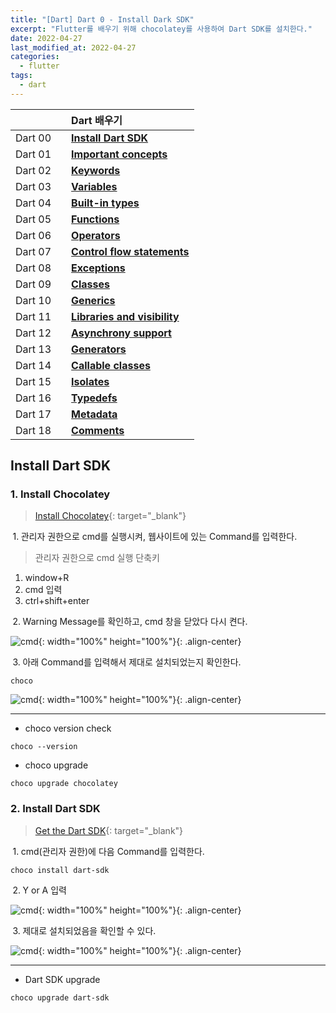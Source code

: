 ```yaml
---
title: "[Dart] Dart 0 - Install Dark SDK"
excerpt: "Flutter를 배우기 위해 chocolatey를 사용하여 Dart SDK를 설치한다."
date: 2022-04-27
last_modified_at: 2022-04-27
categories:
  - flutter
tags:
  - dart
---
```


|||Dart 배우기|
|:---:|:---:|:---|
|Dart 00||**[Install Dart SDK](https://burningfalls.github.io/flutter/dart00-install-dart-sdk/)**|
|Dart 01||**[Important concepts](https://burningfalls.github.io/flutter/dart01-important-concepts/)**|
|Dart 02||**[Keywords](https://burningfalls.github.io/flutter/dart02-keywords/)**|
|Dart 03||**[Variables](https://burningfalls.github.io/flutter/dart03-variables/)**|
|Dart 04||**[Built-in types](https://burningfalls.github.io/flutter/dart04-built-in-types/)**|
|Dart 05||**[Functions](https://burningfalls.github.io/flutter/dart05-functions/)**|
|Dart 06||**[Operators](https://burningfalls.github.io/flutter/dart06-operators/)**|
|Dart 07||**[Control flow statements](https://burningfalls.github.io/flutter/dart07-control-flow-statements/)**|
|Dart 08||**[Exceptions](https://burningfalls.github.io/flutter/dart08-exceptions/)**|
|Dart 09||**[Classes](https://burningfalls.github.io/flutter/dart09-classes/)**|
|Dart 10||**[Generics](https://burningfalls.github.io/flutter/dart10-generics/)**|
|Dart 11||**[Libraries and visibility](https://burningfalls.github.io/flutter/dart11-libraries-and-visibility/)**|
|Dart 12||**[Asynchrony support](https://burningfalls.github.io/flutter/dart12-asynchrony-support/)**|
|Dart 13||**[Generators](https://burningfalls.github.io/flutter/dart13-generators/)**|
|Dart 14||**[Callable classes](https://burningfalls.github.io/flutter/dart14-callable-classes/)**|
|Dart 15||**[Isolates](https://burningfalls.github.io/flutter/dart15-isolates/)**|
|Dart 16||**[Typedefs](https://burningfalls.github.io/flutter/dart16-typedefs/)**|
|Dart 17||**[Metadata](https://burningfalls.github.io/flutter/dart17-metadata/)**|
|Dart 18||**[Comments](https://burningfalls.github.io/flutter/dart18-comments/)**|

## Install Dart SDK

### 1. Install Chocolatey

> [Install Chocolatey](https://docs.chocolatey.org/en-us/choco/setup){: target="_blank"}

$\;1.\;$관리자 권한으로 cmd를 실행시켜, 웹사이트에 있는 Command를 입력한다.

> 관리자 권한으로 cmd 실행 단축키<br>
1. window+R<br>
2. cmd 입력<br>
3. ctrl+shift+enter

$\;2.\;$Warning Message를 확인하고, cmd 창을 닫았다 다시 켠다.

![cmd](https://user-images.githubusercontent.com/30232837/163898665-4d9f28ee-e6db-4408-add2-c95c5b676bd3.png "cmd"){: width="100%" height="100%"}{: .align-center}

$\;3.\;$아래 Command를 입력해서 제대로 설치되었는지 확인한다.

```
choco
```

![cmd](https://user-images.githubusercontent.com/30232837/163899061-f8dc3e41-04df-4354-b11b-0470ea38bb30.png "cmd"){: width="100%" height="100%"}{: .align-center}

---

* choco version check

```
choco --version
```

* choco upgrade

```
choco upgrade chocolatey
```

### 2. Install Dart SDK

> [Get the Dart SDK](https://dart.dev/get-dart#install){: target="_blank"}

$\;1.\;$cmd(관리자 권한)에 다음 Command를 입력한다.

```
choco install dart-sdk
```

$\;2.\;$Y or A 입력

![cmd](https://user-images.githubusercontent.com/30232837/163899748-17df6329-46d0-48e6-9c3e-eeb43d256c32.png "cmd"){: width="100%" height="100%"}{: .align-center}

$\;3.\;$제대로 설치되었음을 확인할 수 있다.

![cmd](https://user-images.githubusercontent.com/30232837/163899899-8de356e8-627d-4e46-8c2c-ba1ca77bf226.png "cmd"){: width="100%" height="100%"}{: .align-center}

---

* Dart SDK upgrade

```
choco upgrade dart-sdk
```